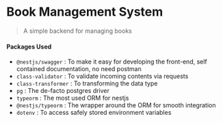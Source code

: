 # Book Management System
> A simple backend for managing books

#### Packages Used
- `@nestjs/swagger`   : To make it easy for developing the front-end, self contained documentation, no need postman
- `class-validator`   : To validate incoming contents via requests
- `class-transformer` : To transforming the data type
- `pg`                : The de-facto postgres driver
- `typeorm`           : The most used ORM for nestjs
- `@nestjs/typeorm`   : The wrapper around the ORM for smooth integration
- `dotenv`            : To access safely stored environment variables